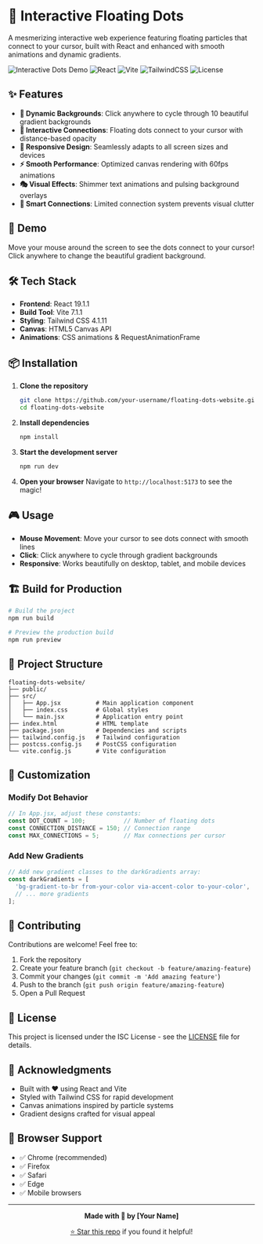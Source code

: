 # 🌟 Interactive Floating Dots

A mesmerizing interactive web experience featuring floating particles that connect to your cursor, built with React and enhanced with smooth animations and dynamic gradients.

![Interactive Dots Demo](https://img.shields.io/badge/Demo-Live-brightgreen)
![React](https://img.shields.io/badge/React-19.1.1-blue)
![Vite](https://img.shields.io/badge/Vite-7.1.1-yellow)
![TailwindCSS](https://img.shields.io/badge/Tailwind-4.1.11-teal)
![License](https://img.shields.io/badge/License-ISC-orange)

## ✨ Features

- **🎨 Dynamic Backgrounds**: Click anywhere to cycle through 10 beautiful gradient backgrounds
- **🔗 Interactive Connections**: Floating dots connect to your cursor with distance-based opacity
- **📱 Responsive Design**: Seamlessly adapts to all screen sizes and devices  
- **⚡ Smooth Performance**: Optimized canvas rendering with 60fps animations
- **🎭 Visual Effects**: Shimmer text animations and pulsing background overlays
- **🎯 Smart Connections**: Limited connection system prevents visual clutter

## 🚀 Demo

Move your mouse around the screen to see the dots connect to your cursor! Click anywhere to change the beautiful gradient background.

## 🛠️ Tech Stack

- **Frontend**: React 19.1.1
- **Build Tool**: Vite 7.1.1
- **Styling**: Tailwind CSS 4.1.11
- **Canvas**: HTML5 Canvas API
- **Animations**: CSS animations & RequestAnimationFrame

## 📦 Installation

1. **Clone the repository**
   ```bash
   git clone https://github.com/your-username/floating-dots-website.git
   cd floating-dots-website
   ```

2. **Install dependencies**
   ```bash
   npm install
   ```

3. **Start the development server**
   ```bash
   npm run dev
   ```

4. **Open your browser**
   Navigate to `http://localhost:5173` to see the magic!

## 🎮 Usage

- **Mouse Movement**: Move your cursor to see dots connect with smooth lines
- **Click**: Click anywhere to cycle through gradient backgrounds
- **Responsive**: Works beautifully on desktop, tablet, and mobile devices

## 🏗️ Build for Production

```bash
# Build the project
npm run build

# Preview the production build
npm run preview
```

## 📁 Project Structure

```
floating-dots-website/
├── public/
├── src/
│   ├── App.jsx          # Main application component
│   ├── index.css        # Global styles
│   └── main.jsx         # Application entry point
├── index.html           # HTML template
├── package.json         # Dependencies and scripts
├── tailwind.config.js   # Tailwind configuration
├── postcss.config.js    # PostCSS configuration
└── vite.config.js       # Vite configuration
```

## 🎨 Customization

### Modify Dot Behavior
```javascript
// In App.jsx, adjust these constants:
const DOT_COUNT = 100;           // Number of floating dots
const CONNECTION_DISTANCE = 150; // Connection range
const MAX_CONNECTIONS = 5;       // Max connections per cursor
```

### Add New Gradients
```javascript
// Add new gradient classes to the darkGradients array:
const darkGradients = [
  'bg-gradient-to-br from-your-color via-accent-color to-your-color',
  // ... more gradients
];
```

## 🤝 Contributing

Contributions are welcome! Feel free to:

1. Fork the repository
2. Create your feature branch (`git checkout -b feature/amazing-feature`)
3. Commit your changes (`git commit -m 'Add amazing feature'`)
4. Push to the branch (`git push origin feature/amazing-feature`)
5. Open a Pull Request

## 📝 License

This project is licensed under the ISC License - see the [LICENSE](LICENSE) file for details.

## 🌟 Acknowledgments

- Built with ❤️ using React and Vite
- Styled with Tailwind CSS for rapid development
- Canvas animations inspired by particle systems
- Gradient designs crafted for visual appeal

## 📱 Browser Support

- ✅ Chrome (recommended)
- ✅ Firefox  
- ✅ Safari
- ✅ Edge
- ✅ Mobile browsers

---

<div align="center">

**Made with 💫 by [Your Name]**

[⭐ Star this repo](https://github.com/your-username/floating-dots-website) if you found it helpful!

</div>